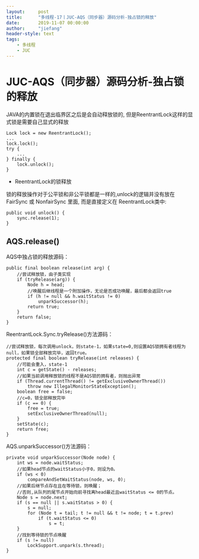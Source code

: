 ```yaml
---
layout:     post
title:      "多线程-17丨JUC-AQS（同步器）源码分析-独占锁的释放"
date:       2019-11-07 00:00:00
author:     "jiefang"
header-style: text
tags:
    - 多线程
    - JUC
---
```

# JUC-AQS（同步器）源码分析-独占锁的释放
JAVA的内置锁在退出临界区之后是会自动释放锁的, 但是ReentrantLock这样的显式锁是需要自己显式的释放
```
Lock lock = new ReentrantLock();
...
lock.lock();
try {
    ...
} finally {
    lock.unlock();
}
```
- ReentrantLock的锁释放

锁的释放操作对于公平锁和非公平锁都是一样的,unlock的逻辑并没有放在 FairSync 或 NonfairSync 里面, 而是直接定义在 ReentrantLock类中:
```
public void unlock() {
    sync.release(1);
}
```
## AQS.release()
AQS中独占锁的释放源码：
```
public final boolean release(int arg) {
    //尝试释放锁，由子类实现
    if (tryRelease(arg)) {
        Node h = head;
        //唤醒后继线程是一个附加操作，无论是否成功唤醒，最后都会返回true
        if (h != null && h.waitStatus != 0)
            unparkSuccessor(h);
        return true;
    }
    return false;
}
```
ReentrantLock.Sync.tryRelease()方法源码：
```
//尝试释放锁，每次调用unlock，则state-1，如果state=0,则设置AQS锁拥有者线程为null，如果锁全部释放完毕，返回true。
protected final boolean tryRelease(int releases) {
    //可能会重入，state-1
    int c = getState() - releases;
    //如果当前调用释放锁的线程不是AQS锁的拥有者，则抛出异常
    if (Thread.currentThread() != getExclusiveOwnerThread())
        throw new IllegalMonitorStateException();
    boolean free = false;
    //c=0，锁全部释放完毕
    if (c == 0) {
        free = true;
        setExclusiveOwnerThread(null);
    }
    setState(c);
    return free;
}
```
AQS.unparkSuccessor()方法源码：
```
private void unparkSuccessor(Node node) {
    int ws = node.waitStatus;
    //如果head节点的waitStatus小于0，则设为0。
    if (ws < 0)
        compareAndSetWaitStatus(node, ws, 0);
    //如果后继节点存在且在等待锁，则唤醒；
    //否则,从队列的尾节点开始向前寻找离head最近且waitStatus <= 0的节点。
    Node s = node.next;
    if (s == null || s.waitStatus > 0) {
        s = null;
        for (Node t = tail; t != null && t != node; t = t.prev)
            if (t.waitStatus <= 0)
                s = t;
    }
    //找到等待锁的节点唤醒
    if (s != null)
        LockSupport.unpark(s.thread);
}
```